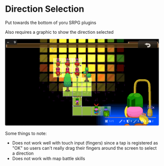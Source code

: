 # Direction Selection

Put towards the bottom of yoru SRPG plugins

Also requires a graphic to show the direction selected

![Example](https://github.com/boomyville/RMMZ/blob/main/Boomy%20SRPG%20Direction%20Selection/example.gif?raw=true)

Some things to note:

- Does not work well with touch input (fingers) since a tap is registered as "OK" so users can't really drag their fingers around the screen to select a direction
- Does not work with map battle skills
